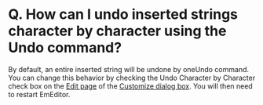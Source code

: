 # Q. How can I undo inserted strings character by character using the Undo command?

By default, an entire inserted string will be undone by oneUndo command. You
can change this behavior by checking the
Undo
Character by Character check box on the
[Edit page](../../dlg/customize/edit/index) of the
[Customize dialog box](../../dlg/customize/index). You will then need to restart EmEditor.
